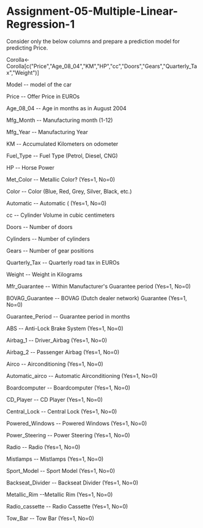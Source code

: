 # Assignment-05-Multiple-Linear-Regression-1

Consider only the below columns and prepare a prediction model for predicting Price.

Corolla<-Corolla[c("Price","Age_08_04","KM","HP","cc","Doors","Gears","Quarterly_Tax","Weight")]

Model -- model of the car

Price -- Offer Price in EUROs

Age_08_04 -- Age in months as in August 2004

Mfg_Month -- Manufacturing month (1-12)

Mfg_Year -- Manufacturing Year

KM -- Accumulated Kilometers on odometer

Fuel_Type -- Fuel Type (Petrol, Diesel, CNG)

HP -- Horse Power

Met_Color -- Metallic Color? (Yes=1, No=0)

Color -- Color (Blue, Red, Grey, Silver, Black, etc.)

Automatic -- Automatic ( (Yes=1, No=0)

cc -- Cylinder Volume in cubic centimeters

Doors -- Number of doors

Cylinders -- Number of cylinders

Gears -- Number of gear positions

Quarterly_Tax -- Quarterly road tax in EUROs

Weight -- Weight in Kilograms

Mfr_Guarantee -- Within Manufacturer's Guarantee period (Yes=1, No=0)

BOVAG_Guarantee -- BOVAG (Dutch dealer network) Guarantee (Yes=1, No=0)

Guarantee_Period -- Guarantee period in months

ABS -- Anti-Lock Brake System (Yes=1, No=0)

Airbag_1 -- Driver_Airbag (Yes=1, No=0)

Airbag_2 -- Passenger Airbag (Yes=1, No=0)

Airco -- Airconditioning (Yes=1, No=0)

Automatic_airco -- Automatic Airconditioning (Yes=1, No=0)

Boardcomputer -- Boardcomputer (Yes=1, No=0)

CD_Player -- CD Player (Yes=1, No=0)

Central_Lock -- Central Lock (Yes=1, No=0)

Powered_Windows -- Powered Windows (Yes=1, No=0)

Power_Steering -- Power Steering (Yes=1, No=0)

Radio -- Radio (Yes=1, No=0)

Mistlamps -- Mistlamps (Yes=1, No=0)

Sport_Model -- Sport Model (Yes=1, No=0)

Backseat_Divider -- Backseat Divider (Yes=1, No=0)

Metallic_Rim --Metallic Rim (Yes=1, No=0)

Radio_cassette -- Radio Cassette (Yes=1, No=0)

Tow_Bar -- Tow Bar (Yes=1, No=0)
